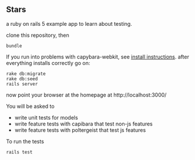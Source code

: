## Stars

a ruby on rails 5 example app to learn about testing.

clone this repository, then

    bundle   

If you run into problems with capybara-webkit, see [install instructions](https://github.com/thoughtbot/capybara-webkit/wiki/Installing-Qt-and-compiling-capybara-webkit). after everything installs correctly go on:

    rake db:migrate
    rake db:seed
    rails server

now point your browser at the homepage at http://localhost:3000/

You will be asked to

* write unit tests for models
* write feature tests with capibara that test non-js features
* write feature tests with poltergeist that test js features

To run the tests

    rails test

